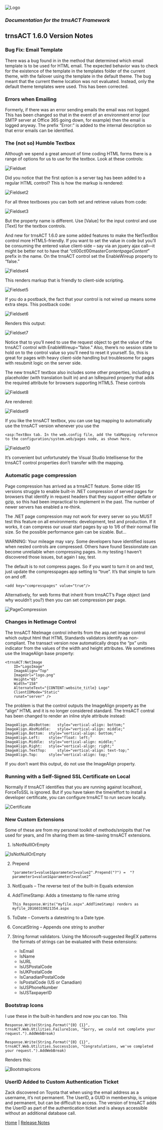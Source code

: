 ![Logo](../img/logo_default.png)  

### *Documentation for the trnsACT Framework*

## trnsACT 1.6.0 Version Notes

### Bug Fix: Email Template

There was a bug found in in the method that determined which email template is to be used for HTML email. The expected behavior was to check for the existence of the template in the templates folder of the current theme, with the failover using the template in the default theme. The bug meant that the current theme location was not evaluated. Instead, only the default theme templates were used. This has been corrected.

### Errors when Emailing

Formerly, if there was an error sending emails the email was not logged. This has been changed so that in the event of an environment error (our SMTP server at Office 365 going down, for example) then the email is logged anyway. The prefix “Error:” is added to the internal description so that error emails can be identified.

### The (not so) Humble Textbox

Although we spend a great amount of time coding HTML forms there is a range of options for us to use for the textbox. Look at these controls:

 ![Fieldset](../img/fieldset.png)

Did you notice that the first option is a server tag has been added to a regular HTML control? This is how the markup is rendered:

 ![Fieldset2](../img/fieldset2.png)

 For all three textboxes you can both set and retrieve values from code:

  ![Fieldset3](../img/fieldset3.png)

But the property name is different. Use [Value] for the input control and use [Text] for the textbox controls.

And new for trnsACT 1.6.0 are some added features to make the NetTextBox control more HTML5-friendly. If you want to set the value in code but you’ll be consuming the entered value client-side – say via an jquery ajax call—it might be better not to have that “ctl00$ctl00$masterContent$pageContent$” prefix in the name. On the trnsACT control set the EnableWireup property to “false.” 

  ![Fieldset4](../img/fieldset4.png)

This renders markup that is friendly to client-side scripting. 

  ![Fieldset5](../img/fieldset5.png)

If you do a postback, the fact that your control is not wired up means some extra steps. This postback code: 

  ![Fieldset6](../img/fieldset6.png)

Renders this output:

  ![Fieldset7](../img/fieldset7.png)

Notice that to you’ll need to use the request object to get the value of the trnsACT control with EnableWireup=”false.” Also, there’s no session state to hold on to the control value so you’ll need to reset it yourself. So, this is great for pages with heavy client-side handling but troublesome for pages with resubmit logic on the server side.

The new trnsACT textbox also includes some other properties, including a placeholder (with translation built in) and an IsRequired property that adds the required attribute for browsers supporting HTML5. These controls

  ![Fieldset8](../img/fieldset8.png)

Are rendered: 

  ![Fieldset9](../img/fieldset9.png)

If you like the trnsACT textbox, you can use tag mapping to automatically use the trnsACT version whenever you use the 

    <asp:TextBox tab. In the web.config file, add the tabMapping reference to the configuration/system.web/pages node, as shown here.

  ![Fieldset10](../img/fieldset10.png)

It’s convenient but unfortunately the Visual Studio Intellisense for the trnsACT control properties don’t transfer with the mapping.

### Automatic page compression

Page compression has arrived as a trnsACT feature. Some older IIS versions struggle to enable built-in .NET compression of served pages for browsers that identify in request headers that they support either deflate or gzip, so this had been impractical to implement in the past. The number of newer servers has enabled a re-think.

The .NET page compression may not work for every server so you MUST test this feature on all environments: development, test and production. If it works, it can compress our usual start pages by up to 1/6 of their normal file size. So the possible performance gain can be sizable. But...

WARNING: Your mileage may vary. Some developers have identified issues when nested controls are compressed. Others have found Sessionstate can become unreliable when compressing pages. In my testing I haven’t discovered those issues, but again I say, test. 

The default is to not compress pages. So if you want to turn it on and test, just update the compresspages app setting to “true”. It’s that simple to turn on and off.

    <add key="compresspages" value="true"/> 

Alternatively, for web forms that inherit from trnsACT’s Page object (and why wouldn’t you?) then you can set compression per page. 

  ![PageCompression](../img/pagecompression.png)

### Changes in NetImage Control

The trnsACT NteImage control inherits from the asp.net image control which output html that HTML Standards validators identify as non-compliant. The transact version now automatically drops the “px” units indicator from the values of the width and height attributes. We sometimes use the ImageAlign base property:

    <trnsACT:NetImage
        ID="LogoImage"
        ImageAlign="Top"
        ImageUrl="logo.png"
        Height="65"
        Width="158" 
        AlternateText="{CONTENT:website_title} Logo"
        ClientIDMode="Static"
        runat="server" />

The problem is that the control outputs the ImageAlign property as the “align” HTML and it is no longer considered standard. The trnsACT contral has been changed to render an inline style attribute instead:

    ImageAlign.AbsBottom: 	style="vertical-align: bottom;" 
    ImageAlign.AbsMiddle: 	style="vertical-align: middle;"
    ImageAlign.Bottom: 	style="vertical-align: bottom;"
    ImageAlign.Left: 	style="float: left;"
    ImageAlign.Middle: 	style="vertical-align: middle;"
    ImageAlign.Right:  	style="vertical-align: right;"
    ImageAlign.TextTop:  	style="vertical-align: text-top;"
    ImageAlign.Top:  	style="vertical-align: top;"

If you don’t want this output, do not use the ImageAlign property.

### Running with a Self-Signed SSL Certificate on Local

Normally if trnsACT identifies that you are running against localhost, ForceToSSL is ignored. But if you have taken the time/effort to install a developer certificate, you can configure trnsACT to run secure locally.

  ![Certificate](../img/certificate.png)

### New Custom Extensions

Some of these are from my personal toolkit of methods/snippits that I’ve used for years, and I’m sharing them as time-saving trnsACT extensions.

1.	IsNotNullIOrEmpty

   ![IsNotNullOrEmpty](../img/isnotnullorempty.png)

2.	Prepend
    
    `"parameter1=value1&parameter2=value2".Prepend("?") =  "?parameter1=value1&parameter2=value2”
`
3.	NotEquals – The reverse test of the built-in Equals extension

4.	AddTimeStamp: Adds a timestamp to file name string

    `This Response.Write("myfile.aspx".AddTimeStamp) renders as myfile_20160319021354.aspx`

5.	ToDate – Converts a datestring to a Date type.
6.	ConcatString – Appends one string to another
7.	String format validators. Using the Microsoft-suggested RegEX patterns the formats of strings can be evaluated with these extensions:
    * IsEmail
    * IsName
    * IsURL
    * IsUSPostalCode
    * IsUKPostalCode
    * IsCanadianPostalCode
    * IsPostalCode (US or Canadian)
    * IsUSPhoneNumber
    * IsUSTaxpayerID

### Bootstrap Icons

I use these in the built-in handlers and now you can too. 
This 

    Response.Write(String.Format("{0} {1}", trnsACT.Web.Utilities.FailureIcon, "Sorry, we could not complete your request.").AddWebBreak)
    
    Response.Write(String.Format("{0} {1}", trnsACT.Web.Utilities.SuccessIcon, "Congratulations, we've completed your request.").AddWebBreak)

Renders this:

   ![BootstrapIcons](../img/bootstrapicons.png)

### UserID Added to Custom Authentication Ticket

Zack discovered on Toyota that when using the email address as a username, it’s not permanent. The UserID, a GUID in membership, is unique and permanent, but can be difficult to access. The version of trnsACT adds the UserID as part of the authentication ticket and is always accessible without an additional database call.


[Home](../README.md) | [Release Notes](releasenotes.md)